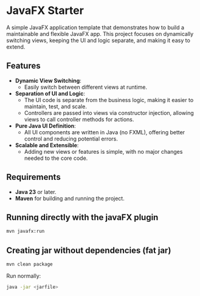 # JavaFX Starter
A simple JavaFX application template that demonstrates how to build a maintainable and flexible JavaFX app. This project focuses on dynamically switching views, keeping the UI and logic separate, and making it easy to extend.

## Features
- **Dynamic View Switching**:
  - Easily switch between different views at runtime.
- **Separation of UI and Logic**:
  - The UI code is separate from the business logic, making it easier to maintain, test, and scale.
  - Controllers are passed into views via constructor injection, allowing views to call controller methods for actions.
- **Pure Java UI Definition**:
  - All UI components are written in Java (no FXML), offering better control and reducing potential errors.
- **Scalable and Extensible**: 
  - Adding new views or features is simple, with no major changes needed to the core code.

## Requirements
- **Java 23** or later.
- **Maven** for building and running the project.

## Running directly with the javaFX plugin
```sh
mvn javafx:run
```

## Creating jar without dependencies (fat jar)
```sh
mvn clean package
```
Run normally:
```sh
java -jar <jarfile>
```